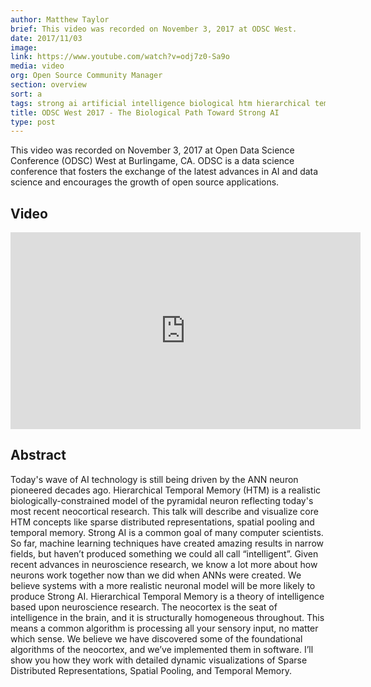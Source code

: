 ```yaml
---
author: Matthew Taylor
brief: This video was recorded on November 3, 2017 at ODSC West.
date: 2017/11/03
image:
link: https://www.youtube.com/watch?v=odj7z0-Sa9o
media: video
org: Open Source Community Manager
section: overview
sort: a
tags: strong ai artificial intelligence biological htm hierarchical temporal memory brain
title: ODSC West 2017 - The Biological Path Toward Strong AI
type: post
---
```


This video was recorded on November 3, 2017 at Open Data Science Conference (ODSC) West at Burlingame, CA. ODSC is a data science conference that fosters the exchange of the latest advances in AI and data science and encourages the growth of open source applications.

## Video

<iframe width="560" height="315" src="https://www.youtube.com/embed/odj7z0-Sa9o" frameborder="0" gesture="media" allow="encrypted-media" allowfullscreen></iframe>

## Abstract

Today's wave of AI technology is still being driven by the ANN neuron pioneered decades ago. Hierarchical Temporal Memory (HTM) is a realistic biologically-constrained model of the pyramidal neuron reflecting today's most recent neocortical research. This talk will describe and visualize core HTM concepts like sparse distributed representations, spatial pooling and temporal memory. Strong AI is a common goal of many computer scientists. So far, machine learning techniques have created amazing results in narrow fields, but haven’t produced something we could all call “intelligent”. Given recent advances in neuroscience research, we know a lot more about how neurons work together now than we did when ANNs were created. We believe systems with a more realistic neuronal model will be more likely to produce Strong AI. Hierarchical Temporal Memory is a theory of intelligence based upon neuroscience research. The neocortex is the seat of intelligence in the brain, and it is structurally homogeneous throughout. This means a common algorithm is processing all your sensory input, no matter which sense. We believe we have discovered some of the foundational algorithms of the neocortex, and we’ve implemented them in software. I’ll show you how they work with detailed dynamic visualizations of Sparse Distributed Representations, Spatial Pooling, and Temporal Memory.
